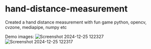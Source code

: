 ﻿# hand-distance-measurement
Created a hand distance measurement with fun game python, opencv, cvzone, mediapipe, numpy etc

Demo images:
![Screenshot 2024-12-25 122327](https://github.com/user-attachments/assets/66b01bdc-1143-4ddf-ba86-df8fce628089)
![Screenshot 2024-12-25 122317](https://github.com/user-attachments/assets/a61334ad-fabc-4b2f-a312-bbbd9a83223d)

